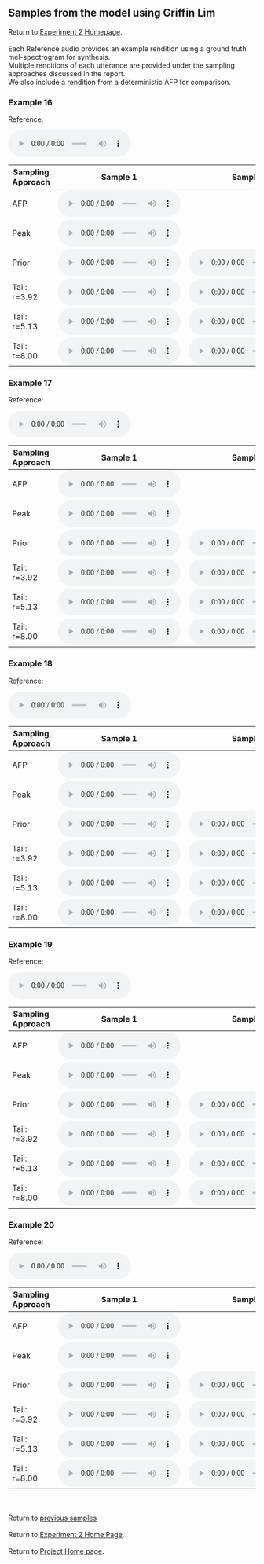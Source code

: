 <!-- exp 1a -->

## Samples from the model using Griffin Lim

Return to [Experiment 2 Homepage](https://ljlj9.github.io/mscproject/experiment_2_test.html).
<br><br>
Each Reference audio provides an example rendition using a ground truth mel-spectrogram for synthesis.
<br>
Multiple renditions of each utterance are provided under the sampling approaches discussed in the report.
<br> We also include a rendition from a deterministic AFP for comparison.
### Example 16

Reference:          
<p><audio src="Exp2Test/Example16/reference.wav" controls style="width: 250px;"></audio></p>

| Sampling Approach | Sample 1 | Sample 2 | Sample 3 | Sample 4 | Sample 5 |
| --- | --- | --- | --- | --- | --- |
| AFP | <audio src="afp_web_samples/Example16.wav" controls style="width: 250px;"></audio> | | | | |
| Peak  | <audio src="Exp2Test/Example16/peak/sample_1.wav" controls style="width: 250px;"></audio> | | | | |
| Prior | <audio src="Exp2Test/Example16/prior/sample_1.wav" controls style="width: 250px;"></audio> | <audio src="Exp2Test/Example16/prior/sample_2.wav" controls style="width: 250px;"></audio> | <audio src="Exp2Test/Example16/prior/sample_3.wav" controls style="width: 250px;"></audio> | <audio src="Exp2Test/Example16/prior/sample_4.wav" controls style="width: 250px;"></audio> | <audio src="Exp2Test/Example16/prior/sample_5.wav" controls style="width: 250px;"></audio> |
| Tail: r=3.92 | <audio src="Exp2Test/Example16/tail392/sample_1.wav" controls style="width: 250px;"></audio> | <audio src="Exp2Test/Example16/tail392/sample_2.wav" controls style="width: 250px;"></audio> | <audio src="Exp2Test/Example16/tail392/sample_3.wav" controls style="width: 250px;"></audio> | <audio src="Exp2Test/Example16/tail392/sample_4.wav" controls style="width: 250px;"></audio> | <audio src="Exp2Test/Example16/tail392/sample_5.wav" controls style="width: 250px;"></audio> |
| Tail: r=5.13 | <audio src="Exp2Test/Example16/tail513/sample_1.wav" controls style="width: 250px;"></audio> | <audio src="Exp2Test/Example16/tail513/sample_2.wav" controls style="width: 250px;"></audio> | <audio src="Exp2Test/Example16/tail513/sample_3.wav" controls style="width: 250px;"></audio> | <audio src="Exp2Test/Example16/tail513/sample_4.wav" controls style="width: 250px;"></audio> | <audio src="Exp2Test/Example16/tail513/sample_5.wav" controls style="width: 250px;"></audio> |
| Tail: r=8.00 | <audio src="Exp2Test/Example16/tail8/sample_1.wav" controls style="width: 250px;"></audio> | <audio src="Exp2Test/Example16/tail8/sample_2.wav" controls style="width: 250px;"></audio> | <audio src="Exp2Test/Example16/tail8/sample_3.wav" controls style="width: 250px;"></audio> | <audio src="Exp2Test/Example16/tail8/sample_4.wav" controls style="width: 250px;"></audio> | <audio src="Exp2Test/Example16/tail8/sample_5.wav" controls style="width: 250px;"></audio> |

### Example 17

Reference:          
<p><audio src="Exp2Test/Example17/reference.wav" controls style="width: 250px;"></audio></p>

| Sampling Approach | Sample 1 | Sample 2 | Sample 3 | Sample 4 | Sample 5 |
| --- | --- | --- | --- | --- | --- |
| AFP | <audio src="afp_web_samples/Example17.wav" controls style="width: 250px;"></audio> | | | | |
| Peak  | <audio src="Exp2Test/Example17/peak/sample_1.wav" controls style="width: 250px;"></audio> | | | | |
| Prior | <audio src="Exp2Test/Example17/prior/sample_1.wav" controls style="width: 250px;"></audio> | <audio src="Exp2Test/Example17/prior/sample_2.wav" controls style="width: 250px;"></audio> | <audio src="Exp2Test/Example17/prior/sample_3.wav" controls style="width: 250px;"></audio> | <audio src="Exp2Test/Example17/prior/sample_4.wav" controls style="width: 250px;"></audio> | <audio src="Exp2Test/Example17/prior/sample_5.wav" controls style="width: 250px;"></audio> |
| Tail: r=3.92 | <audio src="Exp2Test/Example17/tail392/sample_1.wav" controls style="width: 250px;"></audio> | <audio src="Exp2Test/Example17/tail392/sample_2.wav" controls style="width: 250px;"></audio> | <audio src="Exp2Test/Example17/tail392/sample_3.wav" controls style="width: 250px;"></audio> | <audio src="Exp2Test/Example17/tail392/sample_4.wav" controls style="width: 250px;"></audio> | <audio src="Exp2Test/Example17/tail392/sample_5.wav" controls style="width: 250px;"></audio> |
| Tail: r=5.13 | <audio src="Exp2Test/Example17/tail513/sample_1.wav" controls style="width: 250px;"></audio> | <audio src="Exp2Test/Example17/tail513/sample_2.wav" controls style="width: 250px;"></audio> | <audio src="Exp2Test/Example17/tail513/sample_3.wav" controls style="width: 250px;"></audio> | <audio src="Exp2Test/Example17/tail513/sample_4.wav" controls style="width: 250px;"></audio> | <audio src="Exp2Test/Example17/tail513/sample_5.wav" controls style="width: 250px;"></audio> |
| Tail: r=8.00 | <audio src="Exp2Test/Example17/tail8/sample_1.wav" controls style="width: 250px;"></audio> | <audio src="Exp2Test/Example17/tail8/sample_2.wav" controls style="width: 250px;"></audio> | <audio src="Exp2Test/Example17/tail8/sample_3.wav" controls style="width: 250px;"></audio> | <audio src="Exp2Test/Example17/tail8/sample_4.wav" controls style="width: 250px;"></audio> | <audio src="Exp2Test/Example17/tail8/sample_5.wav" controls style="width: 250px;"></audio> |

### Example 18

Reference:          
<p><audio src="Exp2Test/Example18/reference.wav" controls style="width: 250px;"></audio></p>

| Sampling Approach | Sample 1 | Sample 2 | Sample 3 | Sample 4 | Sample 5 |
| --- | --- | --- | --- | --- | --- |
| AFP | <audio src="afp_web_samples/Example18.wav" controls style="width: 250px;"></audio> | | | | |
| Peak  | <audio src="Exp2Test/Example18/peak/sample_1.wav" controls style="width: 250px;"></audio> | | | | |
| Prior | <audio src="Exp2Test/Example18/prior/sample_1.wav" controls style="width: 250px;"></audio> | <audio src="Exp2Test/Example18/prior/sample_2.wav" controls style="width: 250px;"></audio> | <audio src="Exp2Test/Example18/prior/sample_3.wav" controls style="width: 250px;"></audio> | <audio src="Exp2Test/Example18/prior/sample_4.wav" controls style="width: 250px;"></audio> | <audio src="Exp2Test/Example18/prior/sample_5.wav" controls style="width: 250px;"></audio> |
| Tail: r=3.92 | <audio src="Exp2Test/Example18/tail392/sample_1.wav" controls style="width: 250px;"></audio> | <audio src="Exp2Test/Example18/tail392/sample_2.wav" controls style="width: 250px;"></audio> | <audio src="Exp2Test/Example18/tail392/sample_3.wav" controls style="width: 250px;"></audio> | <audio src="Exp2Test/Example18/tail392/sample_4.wav" controls style="width: 250px;"></audio> | <audio src="Exp2Test/Example18/tail392/sample_5.wav" controls style="width: 250px;"></audio> |
| Tail: r=5.13 | <audio src="Exp2Test/Example18/tail513/sample_1.wav" controls style="width: 250px;"></audio> | <audio src="Exp2Test/Example18/tail513/sample_2.wav" controls style="width: 250px;"></audio> | <audio src="Exp2Test/Example18/tail513/sample_3.wav" controls style="width: 250px;"></audio> | <audio src="Exp2Test/Example18/tail513/sample_4.wav" controls style="width: 250px;"></audio> | <audio src="Exp2Test/Example18/tail513/sample_5.wav" controls style="width: 250px;"></audio> |
| Tail: r=8.00 | <audio src="Exp2Test/Example18/tail8/sample_1.wav" controls style="width: 250px;"></audio> | <audio src="Exp2Test/Example18/tail8/sample_2.wav" controls style="width: 250px;"></audio> | <audio src="Exp2Test/Example18/tail8/sample_3.wav" controls style="width: 250px;"></audio> | <audio src="Exp2Test/Example18/tail8/sample_4.wav" controls style="width: 250px;"></audio> | <audio src="Exp2Test/Example18/tail8/sample_5.wav" controls style="width: 250px;"></audio> |

### Example 19

Reference:          
<p><audio src="Exp2Test/Example19/reference.wav" controls style="width: 250px;"></audio></p>

| Sampling Approach | Sample 1 | Sample 2 | Sample 3 | Sample 4 | Sample 5 |
| --- | --- | --- | --- | --- | --- |
| AFP | <audio src="afp_web_samples/Example19.wav" controls style="width: 250px;"></audio> | | | | |
| Peak  | <audio src="Exp2Test/Example19/peak/sample_1.wav" controls style="width: 250px;"></audio> | | | | |
| Prior | <audio src="Exp2Test/Example19/prior/sample_1.wav" controls style="width: 250px;"></audio> | <audio src="Exp2Test/Example19/prior/sample_2.wav" controls style="width: 250px;"></audio> | <audio src="Exp2Test/Example19/prior/sample_3.wav" controls style="width: 250px;"></audio> | <audio src="Exp2Test/Example19/prior/sample_4.wav" controls style="width: 250px;"></audio> | <audio src="Exp2Test/Example19/prior/sample_5.wav" controls style="width: 250px;"></audio> |
| Tail: r=3.92 | <audio src="Exp2Test/Example19/tail392/sample_1.wav" controls style="width: 250px;"></audio> | <audio src="Exp2Test/Example19/tail392/sample_2.wav" controls style="width: 250px;"></audio> | <audio src="Exp2Test/Example19/tail392/sample_3.wav" controls style="width: 250px;"></audio> | <audio src="Exp2Test/Example19/tail392/sample_4.wav" controls style="width: 250px;"></audio> | <audio src="Exp2Test/Example19/tail392/sample_5.wav" controls style="width: 250px;"></audio> |
| Tail: r=5.13 | <audio src="Exp2Test/Example19/tail513/sample_1.wav" controls style="width: 250px;"></audio> | <audio src="Exp2Test/Example19/tail513/sample_2.wav" controls style="width: 250px;"></audio> | <audio src="Exp2Test/Example19/tail513/sample_3.wav" controls style="width: 250px;"></audio> | <audio src="Exp2Test/Example19/tail513/sample_4.wav" controls style="width: 250px;"></audio> | <audio src="Exp2Test/Example19/tail513/sample_5.wav" controls style="width: 250px;"></audio> |
| Tail: r=8.00 | <audio src="Exp2Test/Example19/tail8/sample_1.wav" controls style="width: 250px;"></audio> | <audio src="Exp2Test/Example19/tail8/sample_2.wav" controls style="width: 250px;"></audio> | <audio src="Exp2Test/Example19/tail8/sample_3.wav" controls style="width: 250px;"></audio> | <audio src="Exp2Test/Example19/tail8/sample_4.wav" controls style="width: 250px;"></audio> | <audio src="Exp2Test/Example19/tail8/sample_5.wav" controls style="width: 250px;"></audio> |

### Example 20

Reference:          
<p><audio src="Exp2Test/Example20/reference.wav" controls style="width: 250px;"></audio></p>

| Sampling Approach | Sample 1 | Sample 2 | Sample 3 | Sample 4 | Sample 5 |
| --- | --- | --- | --- | --- | --- |
| AFP | <audio src="afp_web_samples/Example20.wav" controls style="width: 250px;"></audio> | | | | |
| Peak  | <audio src="Exp2Test/Example20/peak/sample_1.wav" controls style="width: 250px;"></audio> | | | | |
| Prior | <audio src="Exp2Test/Example20/prior/sample_1.wav" controls style="width: 250px;"></audio> | <audio src="Exp2Test/Example20/prior/sample_2.wav" controls style="width: 250px;"></audio> | <audio src="Exp2Test/Example20/prior/sample_3.wav" controls style="width: 250px;"></audio> | <audio src="Exp2Test/Example20/prior/sample_4.wav" controls style="width: 250px;"></audio> | <audio src="Exp2Test/Example20/prior/sample_5.wav" controls style="width: 250px;"></audio> |
| Tail: r=3.92 | <audio src="Exp2Test/Example20/tail392/sample_1.wav" controls style="width: 250px;"></audio> | <audio src="Exp2Test/Example20/tail392/sample_2.wav" controls style="width: 250px;"></audio> | <audio src="Exp2Test/Example20/tail392/sample_3.wav" controls style="width: 250px;"></audio> | <audio src="Exp2Test/Example20/tail392/sample_4.wav" controls style="width: 250px;"></audio> | <audio src="Exp2Test/Example20/tail392/sample_5.wav" controls style="width: 250px;"></audio> |
| Tail: r=5.13 | <audio src="Exp2Test/Example20/tail513/sample_1.wav" controls style="width: 250px;"></audio> | <audio src="Exp2Test/Example20/tail513/sample_2.wav" controls style="width: 250px;"></audio> | <audio src="Exp2Test/Example20/tail513/sample_3.wav" controls style="width: 250px;"></audio> | <audio src="Exp2Test/Example20/tail513/sample_4.wav" controls style="width: 250px;"></audio> | <audio src="Exp2Test/Example20/tail513/sample_5.wav" controls style="width: 250px;"></audio> |
| Tail: r=8.00 | <audio src="Exp2Test/Example20/tail8/sample_1.wav" controls style="width: 250px;"></audio> | <audio src="Exp2Test/Example20/tail8/sample_2.wav" controls style="width: 250px;"></audio> | <audio src="Exp2Test/Example20/tail8/sample_3.wav" controls style="width: 250px;"></audio> | <audio src="Exp2Test/Example20/tail8/sample_4.wav" controls style="width: 250px;"></audio> | <audio src="Exp2Test/Example20/tail8/sample_5.wav" controls style="width: 250px;"></audio> |


<br><br>
Return to [previous samples](https://ljlj9.github.io/mscproject/experiment_2_iii.html)
<br><br>
Return to [Experiment 2 Home Page](https://ljlj9.github.io/mscproject/experiment_2_test.html).
<br><br>
Return to [Project Home page](https://ljlj9.github.io/mscproject/index.html).
